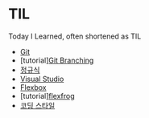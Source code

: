 # TIL
Today I Learned, often shortened as TIL

- [Git](/Git.md)
- [tutorial][Git Branching](https://learngitbranching.js.org/?locale=ko)
- [정규식](/regex.md)
- [Visual Studio](/vscode.md)
- [Flexbox](/flexbox.md)
- [tutorial][flexfrog](https://flexboxfroggy.com/)
- [코딩 스타일](/styleguide.md)
